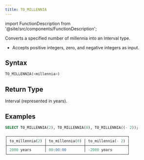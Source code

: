 ```yaml
---
title: TO_MILLENNIA
---
```

import FunctionDescription from '@site/src/components/FunctionDescription';

<FunctionDescription description="Introduced or updated: v1.2.677"/>

Converts a specified number of millennia into an Interval type.

- Accepts positive integers, zero, and negative integers as input.

## Syntax

```sql
TO_MILLENNIA(<millennia>)
```

## Return Type

Interval (represented in years).

## Examples

```sql
SELECT TO_MILLENNIA(2), TO_MILLENNIA(0), TO_MILLENNIA((- 2));

┌───────────────────────────────────────────────────────┐
│ to_millennia(2) │ to_millennia(0) │ to_millennia(- 2) │
├─────────────────┼─────────────────┼───────────────────┤
│ 2000 years      │ 00:00:00        │ -2000 years       │
└───────────────────────────────────────────────────────┘
```